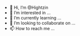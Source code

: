 - 👋 Hi, I’m @Hightzin
- 👀 I’m interested in ...
- 🌱 I’m currently learning ...
- 💞️ I’m looking to collaborate on ...
- 📫 How to reach me ...

<!---
Hightzin/Hightzin is a ✨ special ✨ repository because its `README.md` (this file) appears on your GitHub profile.
You can click the Preview link to take a look at your changes.
--->
